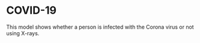 # COVID-19
This model shows whether a person is infected with the Corona virus or not using X-rays.
